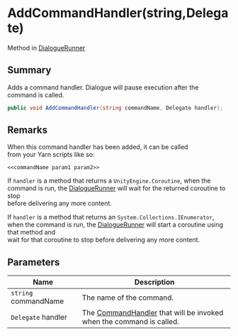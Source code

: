 # AddCommandHandler(string,Delegate)

Method in [DialogueRunner](yarn.unity.dialoguerunner.md)

## Summary

Adds a command handler. Dialogue will pause execution after the\
command is called.

```csharp
public void AddCommandHandler(string commandName, Delegate handler);
```

## Remarks

When this command handler has been added, it can be called\
from your Yarn scripts like so:

```
<<commandName param1 param2>>
```

If `handler` is a method that returns a `UnityEngine.Coroutine`, when the command is run, the [DialogueRunner](yarn.unity.dialoguerunner.md) will wait for the returned coroutine to stop\
before delivering any more content.

If `handler` is a method that returns an `System.Collections.IEnumerator`, when the command is run, the [DialogueRunner](yarn.unity.dialoguerunner.md) will start a coroutine using that method and\
wait for that coroutine to stop before delivering any more content.

## Parameters

| Name                 | Description                                                                                   |
| -------------------- | --------------------------------------------------------------------------------------------- |
| `string` commandName | The name of the command.                                                                      |
| `Delegate` handler   | The [CommandHandler](yarn.commandhandler.md) that will be invoked when the command is called. |
